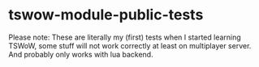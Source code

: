 # tswow-module-public-tests

Please note: These are literally my (first) tests when I started learning TSWoW, some stuff will not work correctly at least on multiplayer server. And probably only works with lua backend.